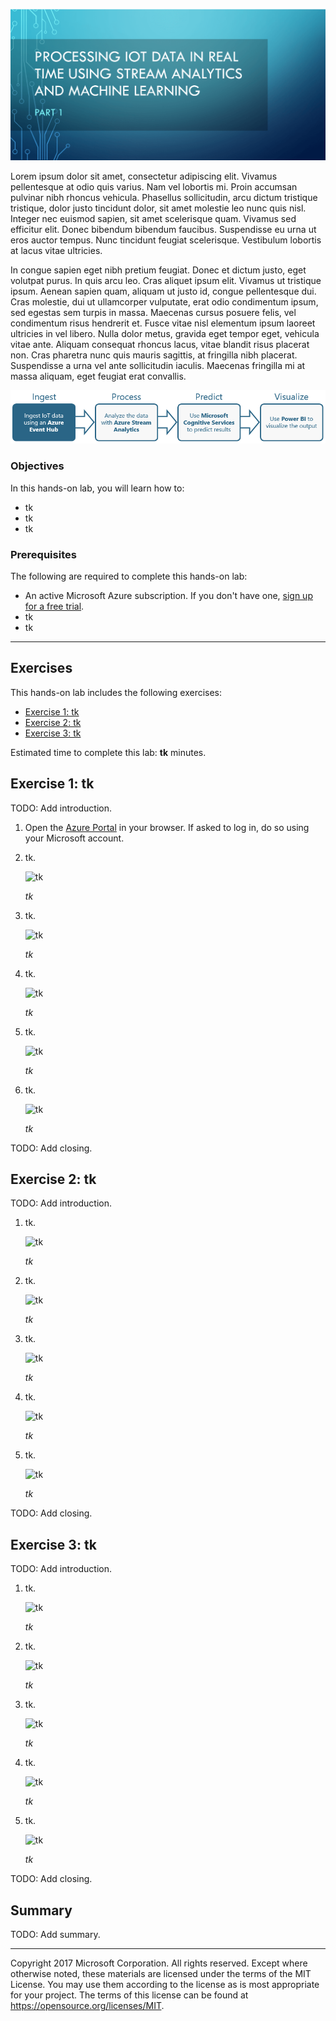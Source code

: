 ![](Images/header.png)

Lorem ipsum dolor sit amet, consectetur adipiscing elit. Vivamus pellentesque at odio quis varius. Nam vel lobortis mi. Proin accumsan pulvinar nibh rhoncus vehicula. Phasellus sollicitudin, arcu dictum tristique tristique, dolor justo tincidunt dolor, sit amet molestie leo nunc quis nisl. Integer nec euismod sapien, sit amet scelerisque quam. Vivamus sed efficitur elit. Donec bibendum bibendum faucibus. Suspendisse eu urna ut eros auctor tempus. Nunc tincidunt feugiat scelerisque. Vestibulum lobortis at lacus vitae ultricies.

In congue sapien eget nibh pretium feugiat. Donec et dictum justo, eget volutpat purus. In quis arcu leo. Cras aliquet ipsum elit. Vivamus ut tristique ipsum. Aenean sapien quam, aliquam ut justo id, congue pellentesque dui. Cras molestie, dui ut ullamcorper vulputate, erat odio condimentum ipsum, sed egestas sem turpis in massa. Maecenas cursus posuere felis, vel condimentum risus hendrerit et. Fusce vitae nisl elementum ipsum laoreet ultricies in vel libero. Nulla dolor metus, gravida eget tempor eget, vehicula vitae ante. Aliquam consequat rhoncus lacus, vitae blandit risus placerat non. Cras pharetra nunc quis mauris sagittis, at fringilla nibh placerat. Suspendisse a urna vel ante sollicitudin iaculis. Maecenas fringilla mi at massa aliquam, eget feugiat erat convallis.

![](Images/road-map-1.png)

<a name="Objectives"></a>
### Objectives ###

In this hands-on lab, you will learn how to:

- tk
- tk
- tk

<a name="Prerequisites"></a>
### Prerequisites ###

The following are required to complete this hands-on lab:

- An active Microsoft Azure subscription. If you don't have one, [sign up for a free trial](http://aka.ms/WATK-FreeTrial).
- tk
- tk

---

<a name="Exercises"></a>
## Exercises ##

This hands-on lab includes the following exercises:

- [Exercise 1: tk](#Exercise1)
- [Exercise 2: tk](#Exercise2)
- [Exercise 3: tk](#Exercise3)

Estimated time to complete this lab: **tk** minutes.

<a name="Exercise1"></a>
## Exercise 1: tk ##

TODO: Add introduction.

1. Open the [Azure Portal](https://portal.azure.com) in your browser. If asked to log in, do so using your Microsoft account.

1. tk.

	![tk](Images/tk.png)

	_tk_

1. tk.

	![tk](Images/tk.png)

	_tk_

1. tk.

	![tk](Images/tk.png)

	_tk_

1. tk.

	![tk](Images/tk.png)

	_tk_

1. tk.

	![tk](Images/tk.png)

	_tk_

TODO: Add closing.

<a name="Exercise2"></a>
## Exercise 2: tk ##

TODO: Add introduction.

1. tk.

	![tk](Images/tk.png)

	_tk_

1. tk.

	![tk](Images/tk.png)

	_tk_

1. tk.

	![tk](Images/tk.png)

	_tk_

1. tk.

	![tk](Images/tk.png)

	_tk_

1. tk.

	![tk](Images/tk.png)

	_tk_

TODO: Add closing.

<a name="Exercise3"></a>
## Exercise 3: tk ##

TODO: Add introduction.

1. tk.

	![tk](Images/tk.png)

	_tk_

1. tk.

	![tk](Images/tk.png)

	_tk_

1. tk.

	![tk](Images/tk.png)

	_tk_

1. tk.

	![tk](Images/tk.png)

	_tk_

1. tk.

	![tk](Images/tk.png)

	_tk_

TODO: Add closing.

<a name="Summary"></a>
## Summary ##

TODO: Add summary.

---

Copyright 2017 Microsoft Corporation. All rights reserved. Except where otherwise noted, these materials are licensed under the terms of the MIT License. You may use them according to the license as is most appropriate for your project. The terms of this license can be found at https://opensource.org/licenses/MIT.
